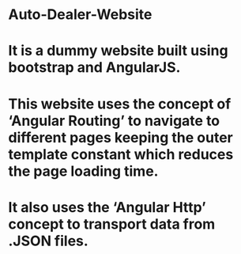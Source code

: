 # Auto-Dealer-Website

#	It is a dummy website built using bootstrap and AngularJS.
#	This website uses the concept of ‘Angular Routing’ to navigate to different pages keeping the outer template constant which reduces the page loading time.
#	It also uses the ‘Angular Http’ concept to transport data from .JSON files.
